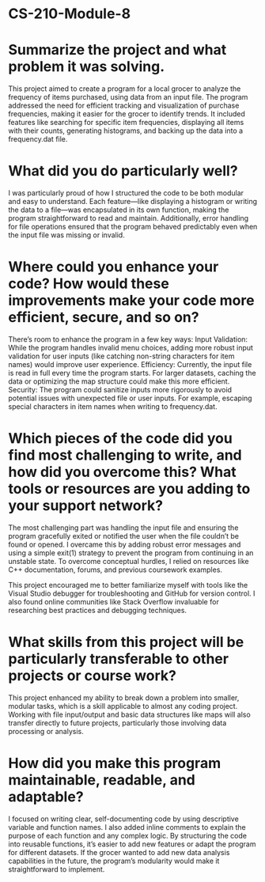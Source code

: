 # CS-210-Module-8

# Summarize the project and what problem it was solving.
This project aimed to create a program for a local grocer to analyze the frequency of items purchased, using data from an input file. The program addressed the need for efficient tracking and visualization of purchase frequencies, making it easier for the grocer to identify trends. It included features like searching for specific item frequencies, displaying all items with their counts, generating histograms, and backing up the data into a frequency.dat file.

# What did you do particularly well?
I was particularly proud of how I structured the code to be both modular and easy to understand. Each feature—like displaying a histogram or writing the data to a file—was encapsulated in its own function, making the program straightforward to read and maintain. Additionally, error handling for file operations ensured that the program behaved predictably even when the input file was missing or invalid.

# Where could you enhance your code? How would these improvements make your code more efficient, secure, and so on?
There’s room to enhance the program in a few key ways:
Input Validation: While the program handles invalid menu choices, adding more robust input validation for user inputs (like catching non-string characters for item names) would improve user experience.
Efficiency: Currently, the input file is read in full every time the program starts. For larger datasets, caching the data or optimizing the map structure could make this more efficient.
Security: The program could sanitize inputs more rigorously to avoid potential issues with unexpected file or user inputs. For example, escaping special characters in item names when writing to frequency.dat.

# Which pieces of the code did you find most challenging to write, and how did you overcome this? What tools or resources are you adding to your support network?
The most challenging part was handling the input file and ensuring the program gracefully exited or notified the user when the file couldn’t be found or opened. I overcame this by adding robust error messages and using a simple exit(1) strategy to prevent the program from continuing in an unstable state. To overcome conceptual hurdles, I relied on resources like C++ documentation, forums, and previous coursework examples.

This project encouraged me to better familiarize myself with tools like the Visual Studio debugger for troubleshooting and GitHub for version control. I also found online communities like Stack Overflow invaluable for researching best practices and debugging techniques.

# What skills from this project will be particularly transferable to other projects or course work?
This project enhanced my ability to break down a problem into smaller, modular tasks, which is a skill applicable to almost any coding project. Working with file input/output and basic data structures like maps will also transfer directly to future projects, particularly those involving data processing or analysis.

# How did you make this program maintainable, readable, and adaptable?
I focused on writing clear, self-documenting code by using descriptive variable and function names. I also added inline comments to explain the purpose of each function and any complex logic. By structuring the code into reusable functions, it’s easier to add new features or adapt the program for different datasets. If the grocer wanted to add new data analysis capabilities in the future, the program’s modularity would make it straightforward to implement.
